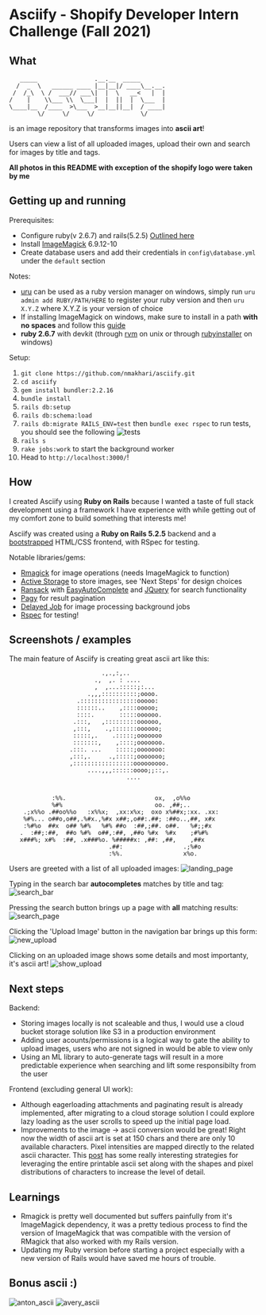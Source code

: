 # Asciify - Shopify Developer Intern Challenge (Fall 2021)

## What

       _____                .__.__  _____       
      /  _  \   ______ ____ |__|__|/ ____\__.__.
     /  /_\  \ /  ___// ___\|  |  \   __<   |  |
    /    |    \\___ \\  \___|  |  ||  |  \___  |
    \____|__  /____  >\___  >__|__||__|  / ____|
            \/     \/     \/             \/      
   is an image repository that transforms images into **ascii art**!
   
   Users can view a list of all uploaded images, upload their own and search for images by title and tags.
   
   **All photos in this README with exception of the shopify logo were taken by me**
   
## Getting up and running

Prerequisites: 
 - Configure ruby(v 2.6.7) and rails(5.2.5) [Outlined here](https://www.howtoforge.com/tutorial/ubuntu-ruby-on-rails/)
 - Install [ImageMagick](https://imagemagick.org/script/download.php) 6.9.12-10
 - Create database users and add their credentials in `config\database.yml` under the `default` section

Notes: 
 - [uru](https://bitbucket.org/jonforums/uru/wiki/Usage) can be used as a ruby version manager on windows, simply run `uru admin add RUBY/PATH/HERE` to register your ruby version and then `uru X.Y.Z` where X.Y.Z is your version of choice
 - If installing ImageMagick on windows, make sure to install in a path **with no spaces** and follow this [guide](https://github.com/rmagick/rmagick/wiki/Installing-on-Windows)
 - **ruby 2.6.7** with devkit (through [rvm](https://rvm.io/rvm/install) on unix or through [rubyinstaller](https://rubyinstaller.org/downloads/) on windows)

Setup:
  1. `git clone https://github.com/nmakhari/asciify.git`
  2. `cd asciify`
  3. `gem install bundler:2.2.16`
  4. `bundle install`
  5. `rails db:setup`
  6. `rails db:schema:load`
  7. `rails db:migrate RAILS_ENV=test` then `bundle exec rspec` to run tests, you should see the following
 ![tests](https://user-images.githubusercontent.com/55306725/117528466-7192b400-afa0-11eb-8622-f0dc8c8270da.jpg)
  9. `rails s`
  10. `rake jobs:work` to start the background worker
  11. Head to `http://localhost:3000/`!

## How
I created Asciify using **Ruby on Rails** because I wanted a taste of full stack development using a framework I have experience with while getting out of my comfort zone to build something that interests me!

Asciify was created using a **Ruby on Rails 5.2.5** backend and a [bootstrapped](https://getbootstrap.com/docs/4.0/getting-started/introduction/) HTML/CSS frontend, with RSpec for testing.

Notable libraries/gems:
 - [Rmagick](https://github.com/rmagick/rmagick) for image operations (needs ImageMagick to function)
 - [Active Storage](https://edgeguides.rubyonrails.org/active_storage_overview.html) to store images, see 'Next Steps' for design choices
 - [Ransack](https://github.com/activerecord-hackery/ransack) with [EasyAutoComplete](http://easyautocomplete.com/guide#sec-include) and [JQuery](https://rubygems.org/gems/jquery-rails/versions/4.3.1) for search functionality
 - [Pagy](https://github.com/ddnexus/pagy) for result pagination
 - [Delayed Job](https://github.com/collectiveidea/delayed_job) for image processing background jobs
 - [Rspec](https://github.com/rspec/rspec-rails) for testing!

## Screenshots / examples
The main feature of Asciify is creating great ascii art like this:

                              .,.,:,..
                            .,  ,. : ....
                            ,  ,...:::::;:...
                          .,,,::::::::::;oooo.
                       .::::::::::::::::ooooo:
                       ::::::..    ,::::ooooo;
                       ::::.       :::::oooooo.
                      .:::,   ,:::::::::oooooo,
                      ,:::,    .,:::::::oooooo;
                      :::::,.    .:::::;ooooooo
                      :::::::,    ,::::;ooooooo.
                     .:::. ...    :::::;ooooooo:
                     ,:::,.     .,:::::;ooooooo;
                     ,:::::::::::::::::ooooooooo.
                          ....,,,::::::oooo;;::,.
                                     ....                                                                       


                :%%.                         ox,  ,o%%o
                %#%                          oo. ,##;..
        .;x%%o .##oo%%o   :x%%x;  ,xx:x%x;  oxo x%##x;:xx. .xx:
        %#%... o##o,o##,.%#x.,%#x x##;,o##:.##; :##o..,##, x#x
        :%#%o  ##x  o## %#%   %#% ##o  :##,;##. o##.   %#;;#x
       .  :##;:##,  ##o %#%  o##,:##, ,##o %#x  %#x    ;#%#%
       x###%; x#%  :##, .x###%o. %#####x: ,##: ,##,    ,##x
                                .##:                 .;%#o
                                :%%.                 x%o.

Users are greeted with a list of all uploaded images:
![landing_page](https://user-images.githubusercontent.com/55306725/117527655-aa7c5a00-af9b-11eb-9bd1-f59e74852d5c.jpg)

Typing in the search bar **autocompletes** matches by title and tag:
![search_bar](https://user-images.githubusercontent.com/55306725/117527708-fdeea800-af9b-11eb-9846-d203091e909e.png)

Pressing the search button brings up a page with **all** matching results:
![search_page](https://user-images.githubusercontent.com/55306725/117527659-b10ad180-af9b-11eb-8e3c-0ed3e8359d05.jpg)

Clicking the 'Upload Image' button in the navigation bar brings up this form:
![new_upload](https://user-images.githubusercontent.com/55306725/117527657-acdeb400-af9b-11eb-8975-a46e5b9cbabf.jpg)

Clicking on an uploaded image shows some details and most importanty, it's ascii art!
![show_upload](https://user-images.githubusercontent.com/55306725/117527660-b23bfe80-af9b-11eb-8f69-ddc0332bf1cb.jpg)

## Next steps

Backend:
- Storing images locally is not scaleable and thus, I would use a cloud bucket storage solution like S3 in a production environment
- Adding user acounts/permissions is a logical way to gate the ability to upload images, users who are not signed in would be able to view only
- Using an ML library to auto-generate tags will result in a more predictable experience when searching and lift some responsibilty from the user

Frontend (excluding general UI work):
- Although eagerloading attachments and paginating result is already implemented, after migrating to a cloud storage solution I could explore lazy loading as the user scrolls to speed up the initial page load.
- Improvements to the image -> ascii conversion would be great! Right now the width of ascii art is set at 150 chars and there are only 10 available characters. Pixel intensities are mapped directly to the related ascii character. This [post](https://stackoverflow.com/a/32987834/15502383) has some really interesting strategies for leveraging the entire printable ascii set along with the shapes and pixel distributions of characters to increase the level of detail.

## Learnings
 - Rmagick is pretty well documented but suffers painfully from it's ImageMagick dependency, it was a pretty tedious process to find the version of ImageMagick that was compatible with the version of RMagick that also worked with my Rails version.
 - Updating my Ruby version before starting a project especially with a new version of Rails would have saved me hours of trouble.

## Bonus ascii :)
![anton_ascii](https://user-images.githubusercontent.com/55306725/117528153-bf0e2180-af9e-11eb-9f3d-f903a3f14431.jpg)
![avery_ascii](https://user-images.githubusercontent.com/55306725/117528195-f2e94700-af9e-11eb-823b-e38842304a29.jpg)
